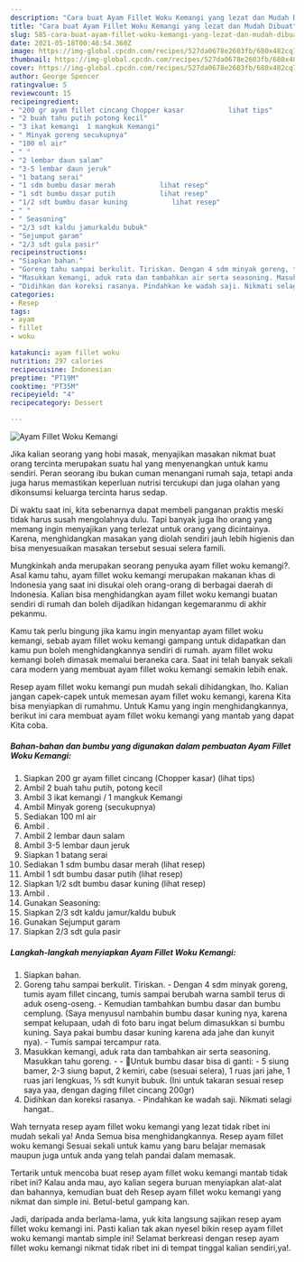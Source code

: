 ```yaml
---
description: "Cara buat Ayam Fillet Woku Kemangi yang lezat dan Mudah Dibuat"
title: "Cara buat Ayam Fillet Woku Kemangi yang lezat dan Mudah Dibuat"
slug: 585-cara-buat-ayam-fillet-woku-kemangi-yang-lezat-dan-mudah-dibuat
date: 2021-05-18T00:48:54.360Z
image: https://img-global.cpcdn.com/recipes/527da0678e2603fb/680x482cq70/ayam-fillet-woku-kemangi-foto-resep-utama.jpg
thumbnail: https://img-global.cpcdn.com/recipes/527da0678e2603fb/680x482cq70/ayam-fillet-woku-kemangi-foto-resep-utama.jpg
cover: https://img-global.cpcdn.com/recipes/527da0678e2603fb/680x482cq70/ayam-fillet-woku-kemangi-foto-resep-utama.jpg
author: George Spencer
ratingvalue: 5
reviewcount: 15
recipeingredient:
- "200 gr ayam fillet cincang Chopper kasar           lihat tips"
- "2 buah tahu putih potong kecil"
- "3 ikat kemangi  1 mangkuk Kemangi"
- " Minyak goreng secukupnya"
- "100 ml air"
- " "
- "2 lembar daun salam"
- "3-5 lembar daun jeruk"
- "1 batang serai"
- "1 sdm bumbu dasar merah           lihat resep"
- "1 sdt bumbu dasar putih           lihat resep"
- "1/2 sdt bumbu dasar kuning           lihat resep"
- " "
- " Seasoning"
- "2/3 sdt kaldu jamurkaldu bubuk"
- "Sejumput garam"
- "2/3 sdt gula pasir"
recipeinstructions:
- "Siapkan bahan."
- "Goreng tahu sampai berkulit. Tiriskan. Dengan 4 sdm minyak goreng, tumis ayam fillet cincang, tumis sampai berubah warna sambil terus di aduk oseng-oseng. Kemudian tambahkan bumbu dasar dan bumbu cemplung. (Saya menyusul nambahin bumbu dasar kuning nya, karena sempat kelupaan, udah di foto baru ingat belum dimasukkan si bumbu kuning. Saya pakai bumbu dasar kuning karena ada jahe dan kunyit nya). Tumis sampai tercampur rata."
- "Masukkan kemangi, aduk rata dan tambahkan air serta seasoning. Masukkan tahu goreng.  🌺Untuk bumbu dasar bisa di ganti: 5 siung bamer, 2-3 siung baput, 2 kemiri, cabe (sesuai selera), 1 ruas jari jahe, 1 ruas jari lengkuas, ⅓ sdt kunyit bubuk. (Ini untuk takaran sesuai resep saya yaa, dengan daging fillet cincang 200gr)"
- "Didihkan dan koreksi rasanya. Pindahkan ke wadah saji. Nikmati selagi hangat.."
categories:
- Resep
tags:
- ayam
- fillet
- woku

katakunci: ayam fillet woku 
nutrition: 297 calories
recipecuisine: Indonesian
preptime: "PT19M"
cooktime: "PT35M"
recipeyield: "4"
recipecategory: Dessert

---
```



![Ayam Fillet Woku Kemangi](https://img-global.cpcdn.com/recipes/527da0678e2603fb/680x482cq70/ayam-fillet-woku-kemangi-foto-resep-utama.jpg)

Jika kalian seorang yang hobi masak, menyajikan masakan nikmat buat orang tercinta merupakan suatu hal yang menyenangkan untuk kamu sendiri. Peran seorang ibu bukan cuman menangani rumah saja, tetapi anda juga harus memastikan keperluan nutrisi tercukupi dan juga olahan yang dikonsumsi keluarga tercinta harus sedap.

Di waktu  saat ini, kita sebenarnya dapat membeli panganan praktis meski tidak harus susah mengolahnya dulu. Tapi banyak juga lho orang yang memang ingin menyajikan yang terlezat untuk orang yang dicintainya. Karena, menghidangkan masakan yang diolah sendiri jauh lebih higienis dan bisa menyesuaikan masakan tersebut sesuai selera famili. 



Mungkinkah anda merupakan seorang penyuka ayam fillet woku kemangi?. Asal kamu tahu, ayam fillet woku kemangi merupakan makanan khas di Indonesia yang saat ini disukai oleh orang-orang di berbagai daerah di Indonesia. Kalian bisa menghidangkan ayam fillet woku kemangi buatan sendiri di rumah dan boleh dijadikan hidangan kegemaranmu di akhir pekanmu.

Kamu tak perlu bingung jika kamu ingin menyantap ayam fillet woku kemangi, sebab ayam fillet woku kemangi gampang untuk didapatkan dan kamu pun boleh menghidangkannya sendiri di rumah. ayam fillet woku kemangi boleh dimasak memalui beraneka cara. Saat ini telah banyak sekali cara modern yang membuat ayam fillet woku kemangi semakin lebih enak.

Resep ayam fillet woku kemangi pun mudah sekali dihidangkan, lho. Kalian jangan capek-capek untuk memesan ayam fillet woku kemangi, karena Kita bisa menyiapkan di rumahmu. Untuk Kamu yang ingin menghidangkannya, berikut ini cara membuat ayam fillet woku kemangi yang mantab yang dapat Kita coba.

<!--inarticleads1-->

##### Bahan-bahan dan bumbu yang digunakan dalam pembuatan Ayam Fillet Woku Kemangi:

1. Siapkan 200 gr ayam fillet cincang (Chopper kasar)           (lihat tips)
1. Ambil 2 buah tahu putih, potong kecil
1. Ambil 3 ikat kemangi / 1 mangkuk Kemangi
1. Ambil  Minyak goreng (secukupnya)
1. Sediakan 100 ml air
1. Ambil  .
1. Ambil 2 lembar daun salam
1. Ambil 3-5 lembar daun jeruk
1. Siapkan 1 batang serai
1. Sediakan 1 sdm bumbu dasar merah           (lihat resep)
1. Ambil 1 sdt bumbu dasar putih           (lihat resep)
1. Siapkan 1/2 sdt bumbu dasar kuning           (lihat resep)
1. Ambil  .
1. Gunakan  Seasoning:
1. Siapkan 2/3 sdt kaldu jamur/kaldu bubuk
1. Gunakan Sejumput garam
1. Siapkan 2/3 sdt gula pasir




<!--inarticleads2-->

##### Langkah-langkah menyiapkan Ayam Fillet Woku Kemangi:

1. Siapkan bahan.
1. Goreng tahu sampai berkulit. Tiriskan. - Dengan 4 sdm minyak goreng, tumis ayam fillet cincang, tumis sampai berubah warna sambil terus di aduk oseng-oseng. - Kemudian tambahkan bumbu dasar dan bumbu cemplung. (Saya menyusul nambahin bumbu dasar kuning nya, karena sempat kelupaan, udah di foto baru ingat belum dimasukkan si bumbu kuning. Saya pakai bumbu dasar kuning karena ada jahe dan kunyit nya). - Tumis sampai tercampur rata.
1. Masukkan kemangi, aduk rata dan tambahkan air serta seasoning. Masukkan tahu goreng. -  - 🌺Untuk bumbu dasar bisa di ganti: - 5 siung bamer, 2-3 siung baput, 2 kemiri, cabe (sesuai selera), 1 ruas jari jahe, 1 ruas jari lengkuas, ⅓ sdt kunyit bubuk. (Ini untuk takaran sesuai resep saya yaa, dengan daging fillet cincang 200gr)
1. Didihkan dan koreksi rasanya. - Pindahkan ke wadah saji. Nikmati selagi hangat..




Wah ternyata resep ayam fillet woku kemangi yang lezat tidak ribet ini mudah sekali ya! Anda Semua bisa menghidangkannya. Resep ayam fillet woku kemangi Sesuai sekali untuk kamu yang baru belajar memasak maupun juga untuk anda yang telah pandai dalam memasak.

Tertarik untuk mencoba buat resep ayam fillet woku kemangi mantab tidak ribet ini? Kalau anda mau, ayo kalian segera buruan menyiapkan alat-alat dan bahannya, kemudian buat deh Resep ayam fillet woku kemangi yang nikmat dan simple ini. Betul-betul gampang kan. 

Jadi, daripada anda berlama-lama, yuk kita langsung sajikan resep ayam fillet woku kemangi ini. Pasti kalian tak akan nyesel bikin resep ayam fillet woku kemangi mantab simple ini! Selamat berkreasi dengan resep ayam fillet woku kemangi nikmat tidak ribet ini di tempat tinggal kalian sendiri,ya!.


